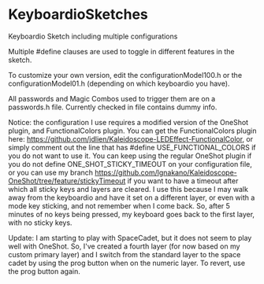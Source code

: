 # KeyboardioSketches
Keyboardio Sketch including multiple configurations

Multiple #define clauses are used to toggle in different features in the sketch.

To customize your own version, edit the configurationModel100.h or the configurationModel01.h (depending on which keyboardio you have).

All passwords and Magic Combos used to trigger them are on a passwords.h file. Currently checked in file contains dummy info.

Notice: the configuration I use requires a modified version of the OneShot plugin, and FunctionalColors plugin.
You can get the FunctionalColors plugin here: https://github.com/jdlien/Kaleidoscope-LEDEffect-FunctionalColor, or simply comment out the line that has #define USE_FUNCTIONAL_COLORS if you do not want to use it.
You can keep using the regular OneShot plugin if you do not define ONE_SHOT_STICKY_TIMEOUT on your configuration file, or you can use my branch https://github.com/lgnakano/Kaleidoscope-OneShot/tree/feature/stickyTimeout if you want to have a timeout after which all sticky keys and layers are cleared. I use this because I may walk away from the keyboardio and have it set on a different layer, or even with a mode key sticking, and not remember when I come back. So, after 5 minutes of no keys being pressed, my keyboard goes back to the first layer, with no sticky keys.

Update: I am starting to play with SpaceCadet, but it does not seem to play well with OneShot. So, I've created a fourth layer (for now based on my custom primary layer) and I switch from the standard layer to the space cadet by using the prog button when on the numeric layer. To revert, use the prog button again.
